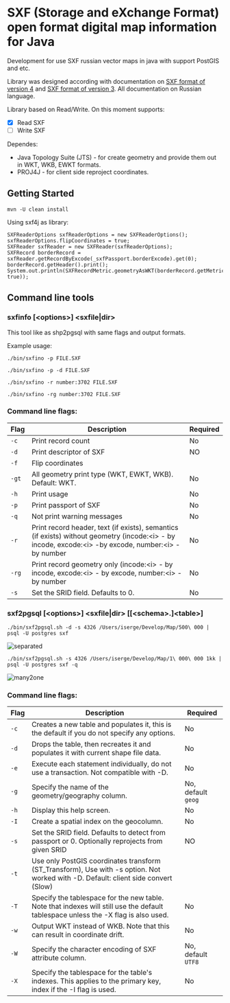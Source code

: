 # SXF (Storage and eXchange Format) open format digital map information for Java
Development for use SXF russian vector maps in java with support PostGIS and etc.

Library was designed according with documentation on [SXF format of version 4](http://gistoolkit.ru/download/doc/sxf4bin.pdf) 
and [SXF format of version 3](http://public.gisinfo.ru/Forum/SXF3-30.TXT). All documentation on Russian language.

Library based on Read/Write.
On this moment supports:
- [x] Read SXF
- [ ] Write SXF

Dependes:
 - Java Topology Suite (JTS) - for create geometry and provide them out in WKT, WKB, EWKT formats.
 - PROJ4J - for client side reproject coordinates.
 
 ## Getting Started
 ```
 mvn -U clean install
 ```
 Using sxf4j as library:
 ```
 SXFReaderOptions sxfReaderOptions = new SXFReaderOptions();
 sxfReaderOptions.flipCoordinates = true;
 SXFReader sxfReader = new SXFReader(sxfReaderOptions);
 SXFRecord borderRecord = sxfReader.getRecordByExcode(_sxfPassport.borderExcode).get(0);
 borderRecord.getHeader().print();
 System.out.println(SXFRecordMetric.geometryAsWKT(borderRecord.getMetric().geometry, true));
```
 
 ## Command line tools
 ### sxfinfo [\<options\>] \<sxfile|dir\>
 This tool like as shp2pgsql with same flags and output formats.
 
 Example usage:
 
 `./bin/sxfino -p FILE.SXF`
 
 `./bin/sxfino -p -d FILE.SXF`
 
 `./bin/sxfino -r number:3702 FILE.SXF`
 
 `./bin/sxfino -rg number:3702 FILE.SXF`
 
 ### Command line flags:
 |Flag|Description|Required|
 |----|-----------|--------|
 |`-c`|Print record count|No|
 |`-d`|Print descriptor of SXF|NO|
 |`-f`|Flip coordinates
 |`-gt`|All geometry print type (WKT, EWKT, WKB). Default: WKT.|No|
 |`-h`|Print usage|No|
 |`-p`|Print passport of SXF|No|
 |`-q`|Not print warning messages|No|
 |`-r`|Print record header, text (if exists), semantics (if exists) without geometry (incode:\<i\> - by incode, excode:\<i\> -by excode, number:\<i\> - by number|No|
 |`-rg`|Print record geometry only (incode:\<i\> - by incode, excode:\<i\> - by excode, number:\<i\> - by number|No|
 |`-s`|Set the SRID field. Defaults to 0.|No|
 
 ### sxf2pgsql [\<options\>] <sxfile|dir> [[\<schema\>.]\<table\>]
 `./bin/sxf2pgsql.sh -d -s 4326 /Users/iserge/Develop/Map/500\ 000 | psql -U postgres sxf`
 
 ![separated](https://github.com/iSergio/sxf4j/images/sxf2pgsql.png)
 
 `./bin/sxf2pgsql.sh -s 4326 /Users/iserge/Develop/Map/1\ 000\ 000 1kk | psql -U postgres sxf -q`
 
 ![many2one](https://github.com/iSergio/sxf4j/images/sxf2pgsql-many2one.png)
 
 ### Command line flags:
 |Flag|Description|Required|
 |----|-----------|--------|
 |`-c`|Creates a new table and populates it, this is the default if you do not specify any options.|No|
 |`-d`|Drops the table, then recreates it and populates it with current shape file data.|No|
 |`-e`|Execute each statement individually, do not use a transaction. Not compatible with -D.|No|
 |`-g`|Specify the name of the geometry/geography column.|No, default `geog`|
 |`-h`|Display this help screen.|No|
 |`-I`|Create a spatial index on the geocolumn.|No|
 |`-s`|Set the SRID field. Defaults to detect from passport or 0. Optionally reprojects from given SRID|NO|
 |`-t`|Use only PostGIS coordinates transform (ST_Transform), Use with -s option. Not worked with -D. Default: client side convert (Slow)|
 |`-T`|Specify the tablespace for the new table. Note that indexes will still use the default tablespace unless the -X flag is also used.|No|
 |`-w`|Output WKT instead of WKB.  Note that this can result in coordinate drift.|No|
 |`-W`|Specify the character encoding of SXF attribute column.|No, default `UTF8`|
 |`-X`|Specify the tablespace for the table's indexes. This applies to the primary key, index if the -I flag is used.|No|